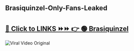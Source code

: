 
 ## Brasiquinzel-Only-Fans-Leaked

# <h2><a href="https://clipsfans.com/Brasiquinzel&ref=git">🔗 Click to LINKS ⏩⏩ 👉 🟢 Brasiquinzel </a></h2>

<a href="https://clipsfans.com/Brasiquinzel&ref=git" rel="nofollow" data-target="animated-image.originalLink"><img src="https://i.ibb.co.com/xMMVF88/686577567.gif" alt="Viral Video Original" style="max-width: 100%; display: inline-block;" data-target="animated-image.originalImage"></a>
